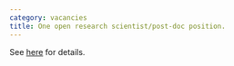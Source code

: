 ```yaml
---
category: vacancies
title: One open research scientist/post-doc position.
---
```


See [here](https://www.riken.jp/en/careers/researchers/20230921_4/index.html) for details.

